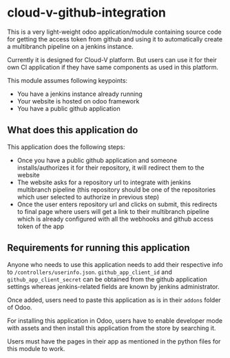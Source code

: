 # cloud-v-github-integration

This is a very light-weight odoo application/module containing source code for getting the access token from github and using it to automatically create a multibranch pipeline on a jenkins instance.

Currently it is designed for Cloud-V platform. But users can use it for their own CI application if they have same components as used in this platform.

This module assumes following keypoints:

- You have a jenkins instance already running
- Your website is hosted on odoo framework
- You have a public github application

## What does this application do

This application does the following steps:

- Once you have a public github application and someone installs/authorizes it for their repository, it will redirect them to the website
- The website asks for a repository url to integrate with jenkins multibranch pipeline (this repository should be one of the repositories which user selected to authorize in previous step)
- Once the user enters repository url and clicks on submit, this redirects to final page where users will get a link to their multibranch pipeline which is already configured with all the webhooks and github access token of the app

## Requirements for running this application

Anyone who needs to use this application needs to add their respective info to `/controllers/userinfo.json`. `github_app_client_id` and `github_app_client_secret` can be obtained from the github application settings whereas jenkins-related fields are known by jenkins administrator.

Once added, users need to paste this application as is in their `addons` folder of Odoo.

For installing this application in Odoo, users have to enable developer mode with assets and then install this application from the store by searching it.

Users must have the pages in their app as mentioned in the python files for this module to work.
